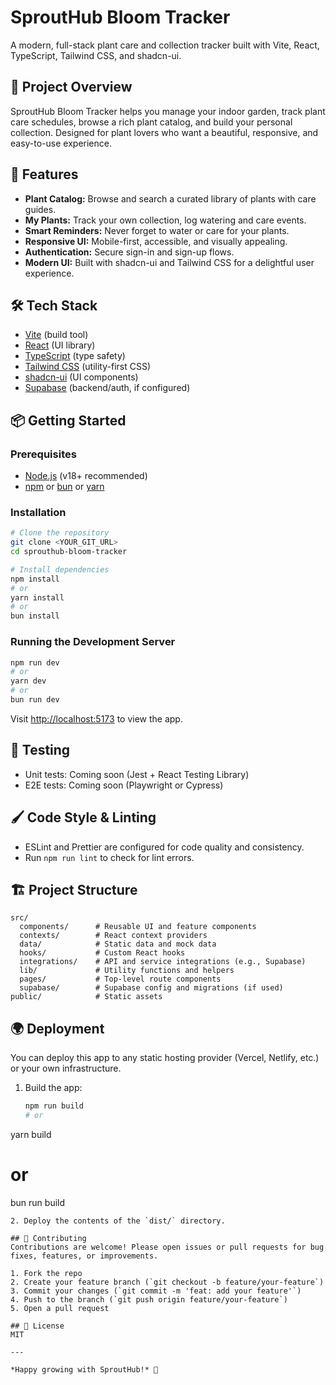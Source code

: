 # SproutHub Bloom Tracker

A modern, full-stack plant care and collection tracker built with Vite, React, TypeScript, Tailwind CSS, and shadcn-ui.

## 🌱 Project Overview
SproutHub Bloom Tracker helps you manage your indoor garden, track plant care schedules, browse a rich plant catalog, and build your personal collection. Designed for plant lovers who want a beautiful, responsive, and easy-to-use experience.

## 🚀 Features
- **Plant Catalog:** Browse and search a curated library of plants with care guides.
- **My Plants:** Track your own collection, log watering and care events.
- **Smart Reminders:** Never forget to water or care for your plants.
- **Responsive UI:** Mobile-first, accessible, and visually appealing.
- **Authentication:** Secure sign-in and sign-up flows.
- **Modern UI:** Built with shadcn-ui and Tailwind CSS for a delightful user experience.

## 🛠️ Tech Stack
- [Vite](https://vitejs.dev/) (build tool)
- [React](https://react.dev/) (UI library)
- [TypeScript](https://www.typescriptlang.org/) (type safety)
- [Tailwind CSS](https://tailwindcss.com/) (utility-first CSS)
- [shadcn-ui](https://ui.shadcn.com/) (UI components)
- [Supabase](https://supabase.com/) (backend/auth, if configured)

## 📦 Getting Started

### Prerequisites
- [Node.js](https://nodejs.org/) (v18+ recommended)
- [npm](https://www.npmjs.com/) or [bun](https://bun.sh/) or [yarn](https://yarnpkg.com/)

### Installation
```sh
# Clone the repository
git clone <YOUR_GIT_URL>
cd sprouthub-bloom-tracker

# Install dependencies
npm install
# or
yarn install
# or
bun install
```

### Running the Development Server
```sh
npm run dev
# or
yarn dev
# or
bun run dev
```

Visit [http://localhost:5173](http://localhost:5173) to view the app.

## 🧪 Testing
- Unit tests: Coming soon (Jest + React Testing Library)
- E2E tests: Coming soon (Playwright or Cypress)

## 🖌️ Code Style & Linting
- ESLint and Prettier are configured for code quality and consistency.
- Run `npm run lint` to check for lint errors.

## 🏗️ Project Structure
```
src/
  components/      # Reusable UI and feature components
  contexts/        # React context providers
  data/            # Static data and mock data
  hooks/           # Custom React hooks
  integrations/    # API and service integrations (e.g., Supabase)
  lib/             # Utility functions and helpers
  pages/           # Top-level route components
  supabase/        # Supabase config and migrations (if used)
public/            # Static assets
```

## 🌍 Deployment
You can deploy this app to any static hosting provider (Vercel, Netlify, etc.) or your own infrastructure.

1. Build the app:
   ```sh
   npm run build
   # or
yarn build
   # or
bun run build
   ```
2. Deploy the contents of the `dist/` directory.

## 🤝 Contributing
Contributions are welcome! Please open issues or pull requests for bug fixes, features, or improvements.

1. Fork the repo
2. Create your feature branch (`git checkout -b feature/your-feature`)
3. Commit your changes (`git commit -m 'feat: add your feature'`)
4. Push to the branch (`git push origin feature/your-feature`)
5. Open a pull request

## 📄 License
MIT

---

*Happy growing with SproutHub!* 🌿
